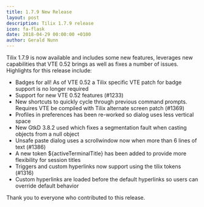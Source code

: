 ```yaml
---
title: 1.7.9 New Release
layout: post
description: Tilix 1.7.9 release
icon: fa-flask 
date: 2018-04-29 00:00:00 +0100
author: Gerald Nunn
---
```


Tilix 1.7.9 is now available and includes some new features, leverages new capabilities that VTE 0.52 brings as well as fixes a number of issues. Highlights for this release include:

* Badges for all! As of VTE 0.52 a Tilix specific VTE patch for badge support is no longer required
* Support for new VTE 0.52 features (#1233)
* New shortcuts to quickly cycle through previous command prompts. Requires VTE be compiled with Tilix alternate screen patch (#1369)
* Profiles in preferences has been re-worked so dialog uses less vertical space
* New GtkD 3.8.2 used which fixes a segmentation fault when casting objects from a null object
* Unsafe paste dialog uses a scrollwindow now when more than 6 lines of text (#1386)
* A new token ${activeTerminalTitle} has been added to provide more flexibility for session titles
* Triggers and custom hyperlinks now support using the tilix tokens (#1316)
* Custom hyperlinks are loaded before the default hyperlinks so users can override default behavior

Thank you to everyone who contributed to this release.